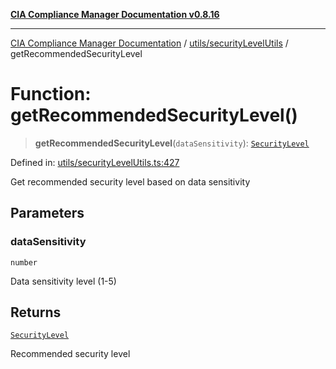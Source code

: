 [**CIA Compliance Manager Documentation v0.8.16**](../../../README.md)

***

[CIA Compliance Manager Documentation](../../../modules.md) / [utils/securityLevelUtils](../README.md) / getRecommendedSecurityLevel

# Function: getRecommendedSecurityLevel()

> **getRecommendedSecurityLevel**(`dataSensitivity`): [`SecurityLevel`](../../../types/cia/type-aliases/SecurityLevel.md)

Defined in: [utils/securityLevelUtils.ts:427](https://github.com/Hack23/cia-compliance-manager/blob/96f4020424aba8c55d4fe94eddf596babc070968/src/utils/securityLevelUtils.ts#L427)

Get recommended security level based on data sensitivity

## Parameters

### dataSensitivity

`number`

Data sensitivity level (1-5)

## Returns

[`SecurityLevel`](../../../types/cia/type-aliases/SecurityLevel.md)

Recommended security level
